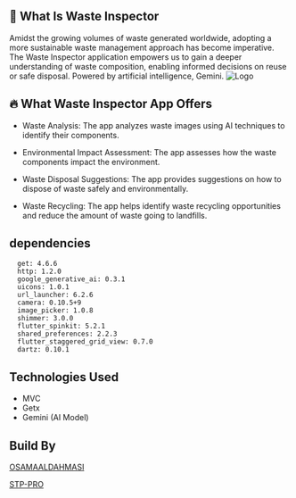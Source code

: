 
## 🚀 What Is Waste Inspector
Amidst the growing volumes of waste generated worldwide, adopting a more sustainable waste management approach has become imperative. The Waste Inspector application empowers us to gain a deeper understanding of waste composition, enabling informed decisions on reuse or safe disposal. Powered by artificial intelligence, Gemini.
![Logo](https://github.com/stp-pro/waste_inspector/blob/main/assets/images/Waste.png?raw=true) 
## 🔥 What Waste Inspector App Offers
- Waste Analysis: The app analyzes waste images using AI techniques to identify their components.

- Environmental Impact Assessment: The app assesses how the waste components impact the environment.

 - Waste Disposal Suggestions: The app provides suggestions on how to dispose of waste safely and environmentally.

 - Waste Recycling: The app helps identify waste recycling opportunities and reduce the amount of waste going to landfills.




## dependencies
```
  get: 4.6.6
  http: 1.2.0
  google_generative_ai: 0.3.1
  uicons: 1.0.1
  url_launcher: 6.2.6
  camera: 0.10.5+9
  image_picker: 1.0.8
  shimmer: 3.0.0
  flutter_spinkit: 5.2.1
  shared_preferences: 2.2.3
  flutter_staggered_grid_view: 0.7.0
  dartz: 0.10.1
 ```


## Technologies Used

 - MVC
 - Getx <state management>
 - Gemini (AI Model)



## Build By

[OSAMAALDAHMASI](https://github.com/OSAMAALDAHMASI)

[STP-PRO](https://github.com/stp-pro) 
